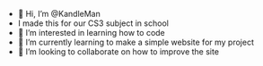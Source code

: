 - 👋 Hi, I’m @KandleMan
- I made this for our CS3 subject in school
- 👀 I’m interested in learning how to code
- 🌱 I’m currently learning to make a simple website for my project
- 💞️ I’m looking to collaborate on how to improve the site


<!---
KandleMan/KandleMan is a ✨ special ✨ repository because its `README.md` (this file) appears on your GitHub profile.
You can click the Preview link to take a look at your changes.
--->
